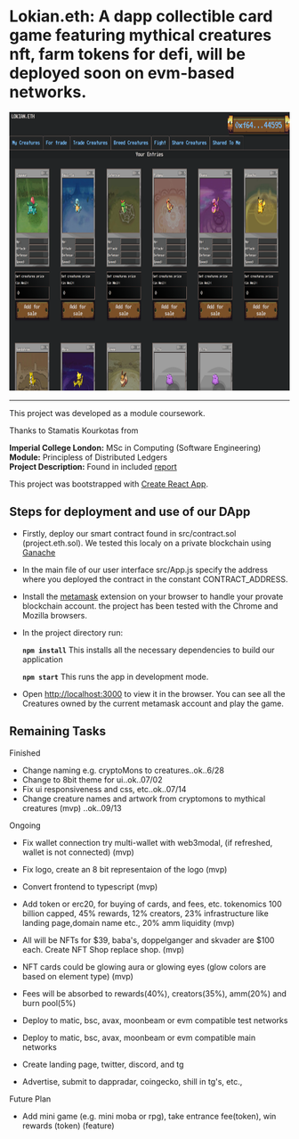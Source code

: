 # Lokian.eth: A dapp collectible card game featuring mythical creatures nft, farm tokens for defi, will be deployed soon on evm-based networks.

<!-- <img src="./screenshots/fighting_tab.png" alt="" width="1000em" height="500em">
 -->
 <img src="./screenshots/project.eth.ss2.png" alt="" width="1000em" height="500em">

***

This project was developed as a module coursework.

Thanks to Stamatis Kourkotas from

**Imperial College London:** MSc in Computing (Software Engineering)<br />
**Module:** Principless of Distributed Ledgers<br />
**Project Description:** Found in included [report](./report.pdf)<br />

This project was bootstrapped with [Create React App](https://github.com/facebook/create-react-app).

## Steps for deployment and use of our DApp

- Firstly, deploy our smart contract found in src/contract.sol (project.eth.sol). We tested this localy on a private blockchain using [Ganache](https://www.trufflesuite.com/ganache)
- In the main file of our user interface src/App.js specify the address where you deployed the contract in the constant CONTRACT_ADDRESS.
- Install the [metamask](https://metamask.io/) extension on your browser to handle your provate blockchain account. the project has been tested with the Chrome and Mozilla browsers.
- In the project directory run:

    **`npm install`** This installs all the necessary dependencies to build our application
    
    **`npm start`** This runs the app in development mode.<br />

- Open [http://localhost:3000](http://localhost:3000) to view it in the browser. You can see all the Creatures owned by the current metamask account and play the game.

## Remaining Tasks

Finished
- Change naming e.g. cryptoMons to creatures..ok..6/28
- Change to 8bit theme for ui..ok..07/02
- Fix ui responsiveness and css, etc..ok..07/14
- Change creature names and artwork from cryptomons to mythical creatures (mvp) ..ok..09/13

Ongoing
- Fix wallet connection try multi-wallet with web3modal, (if refreshed, wallet is not connected) (mvp)

- Fix logo, create an 8 bit representaion of the logo (mvp)

- Convert frontend to typescript (mvp)

- Add token or erc20, for buying of cards, and fees, etc. 
tokenomics 100 billion capped, 45% rewards, 12% creators, 23% infrastructure like landing page,domain name etc.,
20% amm liquidity (mvp)

- All will be NFTs for $39, baba's, doppelganger and skvader are $100 each. Create NFT Shop replace shop. (mvp)
- NFT cards could be glowing aura or glowing eyes (glow colors are based on element type) (mvp) 

- Fees will be absorbed to rewards(40%), creators(35%), amm(20%) and burn pool(5%) 

- Deploy to matic, bsc, avax, moonbeam or evm compatible test networks
- Deploy to matic, bsc, avax, moonbeam or evm compatible main networks

- Create landing page, twitter, discord, and tg
- Advertise, submit to dappradar, coingecko, shill in tg's, etc., 

Future Plan
- Add mini game (e.g. mini moba or rpg), take entrance fee(token),  win rewards (token) (feature)